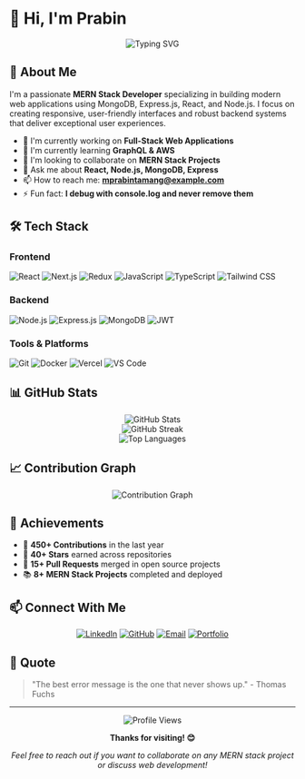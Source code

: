 # 👋 Hi, I'm Prabin

<div align="center">
  <img src="https://readme-typing-svg.herokuapp.com?font=Fira+Code&pause=1000&color=0EA5E9&center=true&vCenter=true&width=435&lines=MERN+Stack+Developer;MongoDB+%7C+Express+%7C+React+%7C+Node.js;Building+Modern+Web+Applications" alt="Typing SVG" />
</div>

## 🚀 About Me

I'm a passionate **MERN Stack Developer** specializing in building modern web applications using MongoDB, Express.js, React, and Node.js. I focus on creating responsive, user-friendly interfaces and robust backend systems that deliver exceptional user experiences.

- 🔭 I'm currently working on **Full-Stack Web Applications**
- 🌱 I'm currently learning **GraphQL & AWS**
- 👯 I'm looking to collaborate on **MERN Stack Projects**
- 💬 Ask me about **React, Node.js, MongoDB, Express**
- 📫 How to reach me: **mprabintamang@example.com**
- ⚡ Fun fact: **I debug with console.log and never remove them**

## 🛠️ Tech Stack

### Frontend
![React](https://img.shields.io/badge/React-20232A?style=for-the-badge&logo=react&logoColor=61DAFB)
![Next.js](https://img.shields.io/badge/Next.js-000000?style=for-the-badge&logo=next.js&logoColor=white)
![Redux](https://img.shields.io/badge/Redux-593D88?style=for-the-badge&logo=redux&logoColor=white)
![JavaScript](https://img.shields.io/badge/JavaScript-F7DF1E?style=for-the-badge&logo=javascript&logoColor=black)
![TypeScript](https://img.shields.io/badge/TypeScript-007ACC?style=for-the-badge&logo=typescript&logoColor=white)
![Tailwind CSS](https://img.shields.io/badge/Tailwind_CSS-38B2AC?style=for-the-badge&logo=tailwind-css&logoColor=white)

### Backend
![Node.js](https://img.shields.io/badge/Node.js-43853D?style=for-the-badge&logo=node.js&logoColor=white)
![Express.js](https://img.shields.io/badge/Express.js-404D59?style=for-the-badge)
![MongoDB](https://img.shields.io/badge/MongoDB-4EA94B?style=for-the-badge&logo=mongodb&logoColor=white)
![JWT](https://img.shields.io/badge/JWT-000000?style=for-the-badge&logo=JSON%20web%20tokens&logoColor=white)

### Tools & Platforms
![Git](https://img.shields.io/badge/Git-F05032?style=for-the-badge&logo=git&logoColor=white)
![Docker](https://img.shields.io/badge/Docker-2496ED?style=for-the-badge&logo=docker&logoColor=white)
![Vercel](https://img.shields.io/badge/Vercel-000000?style=for-the-badge&logo=vercel&logoColor=white)
![VS Code](https://img.shields.io/badge/VS_Code-0078D4?style=for-the-badge&logo=visual%20studio%20code&logoColor=white)

## 📊 GitHub Stats

<div align="center">
  <img src="https://github-readme-stats.vercel.app/api?username=prabinnnnnnn&show_icons=true&theme=react&hide_border=true" alt="GitHub Stats" />
</div>

<div align="center">
  <img src="https://github-readme-streak-stats.herokuapp.com/?user=prabinnnnnnn&theme=react&hide_border=true" alt="GitHub Streak" />
</div>

<div align="center">
  <img src="https://github-readme-stats.vercel.app/api/top-langs/?username=prabinnnnnnn&layout=compact&theme=react&hide_border=true" alt="Top Languages" />
</div>

## 📈 Contribution Graph

<div align="center">
  <img src="https://github-readme-activity-graph.vercel.app/graph?username=prabinnnnnnn&theme=react-dark&hide_border=true" alt="Contribution Graph" />
</div>

## 🏅 Achievements

- 🎯 **450+ Contributions** in the last year
- 🌟 **40+ Stars** earned across repositories
- 🤝 **15+ Pull Requests** merged in open source projects
- 📚 **8+ MERN Stack Projects** completed and deployed

## 📫 Connect With Me

<div align="center">
  
[![LinkedIn](https://img.shields.io/badge/LinkedIn-0077B5?style=for-the-badge&logo=linkedin&logoColor=white)](https://linkedin.com/in/prabinnnnnnn)
[![GitHub](https://img.shields.io/badge/GitHub-100000?style=for-the-badge&logo=github&logoColor=white)](https://github.com/prabinnnnnnn)
[![Email](https://img.shields.io/badge/Email-D14836?style=for-the-badge&logo=gmail&logoColor=white)](mailto:mptabintamang@gmail.com)
[![Portfolio](https://img.shields.io/badge/Portfolio-000000?style=for-the-badge&logo=vercel&logoColor=white)](https://prabinmoktan.com.np)

</div>

## 💭 Quote

> "The best error message is the one that never shows up." - Thomas Fuchs

---

<div align="center">
  <img src="https://komarev.com/ghpvc/?username=prabinnnnnnn&color=0ea5e9&style=flat-square&label=Profile+Views" alt="Profile Views" />
</div>

<div align="center">
  
**Thanks for visiting! 😊**

*Feel free to reach out if you want to collaborate on any MERN stack project or discuss web development!*

</div>

